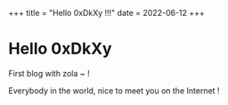 +++
title = "Hello 0xDkXy !!!"
date = 2022-06-12
+++

# Hello 0xDkXy

First blog with zola ~ !

Everybody in the world, nice to meet you on the Internet !
